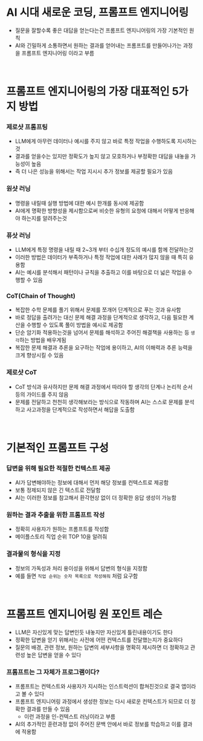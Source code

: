 # AI 시대 새로운 코딩, 프롬프트 엔지니어링

- 질문을 잘할수록 좋은 대답을 얻는다는건 프롬프트 엔지니어링의 가장 기본적인 원칙
- AI와 긴밀하게 소통하면서 원하는 결과를 얻어내는 프롬프트를 만들어나가는 과정을 프롬프트 엔지니어링 이라고 부름

<br>

# 프롬프트 엔지니어링의 가장 대표적인 5가지 방법

### 제로샷 프롬프팅

- LLM에게 아무런 데이터나 예시를 주지 않고 바로 특정 작업을 수행하도록 지시하는 것
- 결과를 얻을수는 있지만 정확도가 높지 않고 모호하거나 부정확한 대답을 내놓을 가능성이 높음
- 즉 더 나은 성능을 위해서는 작업 지시시 추가 정보를 제공할 필요가 있음

### 원샷 러닝

- 명령을 내릴때 실행 방법에 대한 예시 한개를 동시에 제공함
- AI에게 명확한 방향성을 제시함으로써 비슷한 유형의 요청에 대해서 어떻게 반응해야 하는지를 알려주는것

### 퓨삿 러닝

- LLM에게 특정 명령을 내릴 때 2~3개 부터 수십개 정도의 예시를 함께 전달하는것
- 이러한 방법은 데이터가 부족하거나 특정 작업에 대한 사례가 많지 않을 때 특히 유용함
- AI는 예시를 분석해서 패턴이나 규칙을 추출하고 이를 바탕으로 더 넓은 작업을 수행할 수 있음

### CoT(Chain of Thought)

- 복잡한 수학 문제를 풀기 위해서 문제를 쪼개어 단계적으로 푸는 것과 유사함
- 바로 정답을 출려가는 대신 문제 해결 과정을 단계적으로 생각하고, 다음 필요한 계산을 수행할 수 있도록 풀이 방법을 예시로 제공함
- 단순 암기화 적용하는것을 넘어서 문제를 해석하고 주어진 해결책을 사용하는 등 `생각`하는 방법을 배우게됨
- 복잡한 문제 해결과 추론을 요구하는 작업에 용이하고, AI의 이해력과 추론 능력을 크게 향상시킬 수 있음

### 제로샷 CoT

- CoT 방식과 유사하지만 문제 해결 과정에서 따라야 할 생각의 단계나 논리적 순서 등의 가이드를 주지 않음
- 문제를 전달하고 천천히 생각해보라는 방식으로 작동하며 AI는 스스로 문제를 분석하고 사고과정을 단계적으로 작성하면서 해답을 도출함

<br>

# 기본적인 프롬프트 구성

### 답변을 위해 필요한 적절한 컨텍스트 제공

- AI가 답변해야하는 정보에 대해서 먼저 해당 정보를 컨텍스트로 제공함
- 보통 정제되지 않은 긴 텍스트로 전달함
- AI는 이러한 정보를 참고해서 환각현상 없이 더 정확한 응답 생성이 가능함

### 원하는 결과 추출을 위한 프롬프트 작성

- 정확히 사용자가 원하는 프롬프트를 작성함
- 메이플스토리 직업 순위 TOP 10을 알려줘

### 결과물의 형식을 지정

- 정보의 가독성과 처리 용이성을 위해서 답변의 형식을 지정함
- 예를 들면 `직업 순위는 숫자 목록으로 작성해줘` 처럼 요구함

<br>

# 프롬프트 엔지니어링 원 포인트 레슨

- LLM은 자신있게 맞는 답변인듯 내놓지만 자신있게 틀린내용이기도 한다
- 정확한 답변을 얻기 위해서는 사전에 어떤 컨텍스트를 전달했는지가 중요하다
- 질문의 배경, 관련 정보, 원하는 답변의 세부사항을 명확히 제시하면 더 정확하고 관련성 높은 답변을 얻을 수 있다

### 프롬프트는 그 자체가 프로그램이다?

- 프롬프트는 컨텍스트와 사용자가 지시하는 인스트럭션이 합쳐진것으로 결국 앱이라고 볼 수 있다
- 프롬프트 엔지니어링 과정에서 생성한 정보는 다시 새로운 컨텍스트가 되므로 더 정확한 결과를 만들 수 있음
  - 이런 과정을 인-컨텍스트 러닝이라고 부름
- AI의 추가적인 훈련과정 없이 주어진 문백 안에서 바로 정보를 학습하고 이를 결과에 적용함
